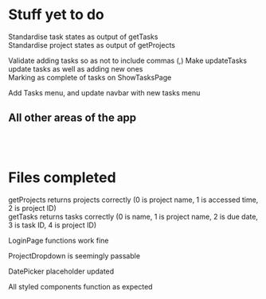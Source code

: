 # Stuff yet to do
Standardise task states as output of getTasks  
Standardise project states as output of getProjects  

Validate adding tasks so as not to include commas (,)
Make updateTasks update tasks as well as adding new ones  
Marking as complete of tasks on ShowTasksPage  

Add Tasks menu, and update navbar with new tasks menu

## All other areas of the app  

<br/><br/>


# Files completed
getProjects returns projects correctly
(0 is project name, 1 is accessed time, 2 is project ID)   
getTasks returns tasks correctly
(0 is name, 1 is project name, 2 is due date, 3 is task ID, 4 is project ID)  

LoginPage functions work fine  

ProjectDropdown is seemingly passable

DatePicker placeholder updated

All styled components function as expected  